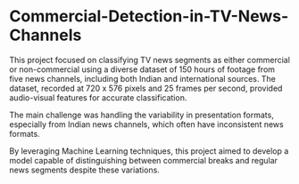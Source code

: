 # Commercial-Detection-in-TV-News-Channels

This project focused on classifying TV news segments as either commercial or non-commercial using a diverse dataset of 150 hours of footage from five news channels, including both Indian and international sources. The dataset, recorded at 720 x 576 pixels and 25 frames per second, provided audio-visual features for accurate classification.

The main challenge was handling the variability in presentation formats, especially from Indian news channels, which often have inconsistent news formats.

By leveraging Machine Learning techniques, this project aimed to develop a model capable of distinguishing between commercial breaks and regular news segments despite these variations.
